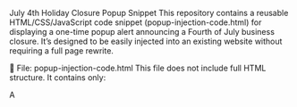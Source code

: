 July 4th Holiday Closure Popup Snippet
This repository contains a reusable HTML/CSS/JavaScript code snippet (popup-injection-code.html) for displaying a one-time popup alert announcing a Fourth of July business closure. It’s designed to be easily injected into an existing website without requiring a full page rewrite.

📄 File: popup-injection-code.html
This file does not include full HTML structure. It contains only:

A <style> block (for popup design)

A <script> block (for popup logic)

The code is meant to be copy-pasted into your existing site’s index.html file.

💡 Features
✅ Displays only on homepage (/)

🧠 Uses localStorage to prevent showing again after dismissal

🎨 Responsive full-screen overlay with centered image and styled button

⚡️ Smooth fade-out transition on close

📦 No external libraries — built with plain HTML, CSS, and JavaScript

🛠 How to Use
Copy the <style> section into the <head> of your index.html.

Copy the <script> section just before the closing </body> tag.

Customize the image, styles, or button text as needed.

📌 Use Case
Ideal for:

Holiday or temporary closure alerts (e.g., July 4th)

Special announcements or promotional banners

Small businesses needing quick and simple website updates

📷 Preview: https://i.imgur.com/IpFJbvg.jpeg
